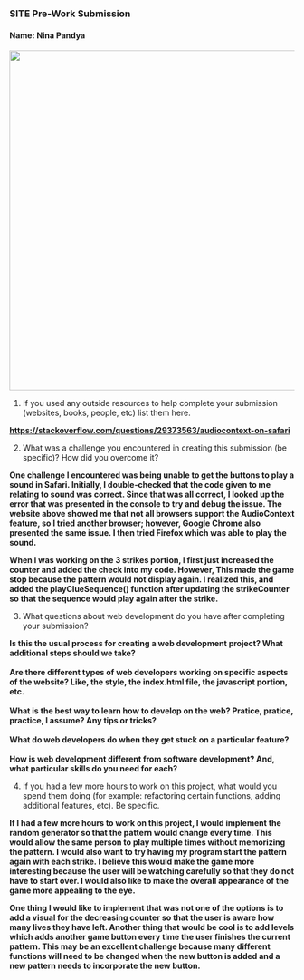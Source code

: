 ### SITE Pre-Work Submission
#### Name: Nina Pandya

<img src="https://media.giphy.com/media/v6zGhkQxHxvDWYPDva/giphy.gif" width=600><br>

1. If you used any outside resources to help complete your submission (websites, books, people, etc) list them here.

<b>https://stackoverflow.com/questions/29373563/audiocontext-on-safari</b>

2. What was a challenge you encountered in creating this submission (be specific)? How did you overcome it?

<b>One challenge I encountered was being unable to get the buttons to play a sound in Safari. Initially, I double-checked that the code given to me relating to sound was correct.
Since that was all correct, I looked up the error that was presented in the console to try and debug the issue. The website above showed me that not all browsers support the AudioContext feature,
so I tried another browser; however, Google Chrome also presented the same issue. I then tried Firefox which was able to play the sound.

When I was working on the 3 strikes portion, I first just increased the counter and added the check into my code. However, This made the
game stop because the pattern would not display again. I realized this, and added the playClueSequence() function after updating the strikeCounter
so that the sequence would play again after the strike. </b>

3. What questions about web development do you have after completing your submission?

<b>Is this the usual process for creating a web development project? What additional steps should we take?<br><br>
Are there different types of web developers working on specific aspects of the website? Like, the style, the index.html file, the javascript portion, etc.<br><br>
What is the best way to learn how to develop on the web? Pratice, pratice, practice, I assume? Any tips or tricks?<br><br>
What do web developers do when they get stuck on a particular feature?<br><br>
How is web development different from software development? And, what particular skills do you need for each?</b>

4. If you had a few more hours to work on this project, what would you spend them doing (for example: refactoring certain functions, adding additional features, etc). Be specific.

<b>If I had a few more hours to work on this project, I would implement the random generator so that the pattern would change every time. This would allow the same person to
play multiple times without memorizing the pattern. I would also want to try having my program start the pattern again with each strike. I believe this would make the game more interesting
because the user will be watching carefully so that they do not have to start over. I would also like to make the overall appearance of the game more appealing to the eye.

One thing I would like to implement that was not one of the options is to add a visual for the decreasing counter so that the user is aware how many lives they have left.
Another thing that would be cool is to add levels which adds another game button every time the user finishes the current pattern. This may be an excellent challenge because
many different functions will need to be changed when the new button is added and a new pattern needs to incorporate the new button.</b>
